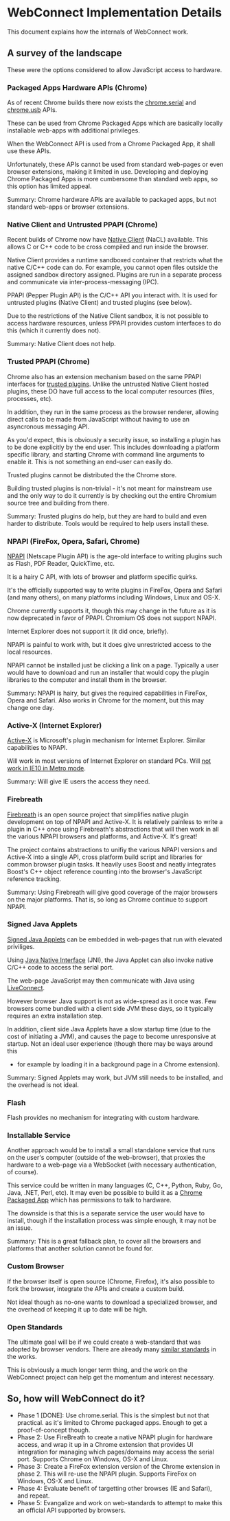 WebConnect Implementation Details
=================================

This document explains how the internals of WebConnect work.

A survey of the landscape
-------------------------

These were the options considered to allow JavaScript access to hardware.

### Packaged Apps Hardware APIs (Chrome)

As of recent Chrome builds there now exists the 
[chrome.serial](http://developer.chrome.com/trunk/apps/serial.html) and
[chrome.usb](http://developer.chrome.com/trunk/apps/usb.html) APIs.

These can be used from Chrome Packaged Apps which are basically locally
installable web-apps with additional privileges.

When the WebConnect API is used from a Chrome Packaged App, it shall use
these APIs.

Unfortunately, these APIs cannot be used from standard web-pages or even
browser extensions, making it limited in use. Developing and deploying
Chrome Packaged Apps is more cumbersome than standard web apps, so this
option has limited appeal.

Summary: Chrome hardware APIs are available to packaged apps, but not
standard web-apps or browser extensions.


### Native Client and Untrusted PPAPI (Chrome)

Recent builds of Chrome now have [Native Client](https://developers.google.com/native-client/)
(NaCL) available. This allows C
or C++ code to be cross compiled and run inside the browser.

Native Client provides a runtime sandboxed container that restricts what
the native C/C++ code can do. For example, you cannot open files outside
the assigned sandbox directory assigned. Plugins are run in a separate
process and communicate via inter-process-messaging (IPC).

PPAPI (Pepper Plugin API) is the C/C++ API you interact with. It is used
for untrusted plugins (Native Client) and trusted plugins (see below).

Due to the restrictions of the Native Client sandbox, it is not possible
to access hardware resources, unless PPAPI provides custom interfaces to
do this (which it currently does not). 

Summary: Native Client does not help.


### Trusted PPAPI (Chrome)

Chrome also has an extension mechanism based on the same PPAPI interfaces
for [trusted plugins](http://www.chromium.org/nativeclient/getting-started/getting-started-background-and-basics#TOC-Trusted-vs-Untrusted).
Unlike the untrusted Native Client hosted plugins,
these DO have full access to the local computer resources (files, processes,
etc). 

In addition, they run in the same process as the browser renderer,
allowing direct calls to be made from JavaScript without having to use an
asyncronous messaging API.

As you'd expect, this is obviously a security issue, so installing a plugin
has to be done explicitly by the end user. This includes downloading a
platform specific library, and starting Chrome with command line arguments
to enable it. This is not something an end-user can easily do.

Trusted plugins cannot be distributed the the Chrome store.

Building trusted plugins is non-trivial - it's not meant for mainstream
use and the only way to do it currently is by checking out the entire
Chromium source tree and building from there.

Summary: Trusted plugins do help, but they are hard to build and even harder
to distribute. Tools would be required to help users install these.


### NPAPI (FireFox, Opera, Safari, Chrome)

[NPAPI](http://en.wikipedia.org/wiki/NPAPI) (Netscape Plugin API) 
is the age-old interface to writing plugins
such as Flash, PDF Reader, QuickTime, etc.

It is a hairy C API, with lots of browser and platform specific quirks.

It's the officially supported way to write plugins in FireFox, Opera and
Safari (and many others), on many platforms including Windows, Linux and
OS-X.

Chrome currently supports it, though this may change in the future as it
is now deprecated in favor of PPAPI. Chromium OS does not support NPAPI.

Internet Explorer does not support it (it did once, briefly).

NPAPI is painful to work with, but it does give unrestricted access to
the local resources.

NPAPI cannot be installed just be clicking a link on a page. Typically a
user would have to download and run an installer that would copy the
plugin libraries to the computer and install them in the browser.

Summary: NPAPI is hairy, but gives the required capabilities in FireFox,
Opera and Safari. Also works in Chrome for the moment, but this may
change one day.


### Active-X (Internet Explorer)

[Active-X](http://en.wikipedia.org/wiki/ActiveX) is
Microsoft's plugin mechanism for Internet Explorer. Similar capabilities
to NPAPI.

Will work in most versions of Internet Explorer on standard PCs. Will [not
work in IE10 in Metro mode](http://msdn.microsoft.com/en-us/library/ie/hh968248(v=vs.85).aspx).

Summary: Will give IE users the access they need.


### Firebreath

[Firebreath](http://firebreath.org) is an open source project that simplifies native plugin
development on top of NPAPI and Active-X. It is relatively painless
to write a plugin in C++ once using Firebreath's abstractions that
will then work in all the various NPAPI browsers and platforms, and
Active-X. It's great!

The project contains abstractions to unifiy the various NPAPI versions
and Active-X into a single API, cross platform build script and libraries
for common browser plugin tasks. It heavily uses Boost and neatly
integrates Boost's C++ object reference counting into the browser's
JavaScript reference tracking.

Summary: Using Firebreath will give good coverage of the major browsers
on the major platforms. That is, so long as Chrome continue to support
NPAPI.


### Signed Java Applets

[Signed Java Applets](http://en.wikipedia.org/wiki/Java_applet#Signed)
can be embedded in web-pages that run with elevated priviliges.

Using [Java Native Interface](http://en.wikipedia.org/wiki/Java_Native_Interface)
(JNI), the Java Applet can also invoke native C/C++ code to access the serial port.

The web-page JavaScript may then communicate with Java using
[LiveConnect](http://en.wikipedia.org/wiki/LiveConnect).

However browser Java support is not as wide-spread as it once was. Few
browsers come bundled with a client side JVM these days, so it typically
requires an extra installation step.

In addition, client side Java Applets have a slow startup time (due to the
cost of initiating a JVM), and causes the page to become unresponsive at
startup. Not an ideal user experience (though there may be ways around this
- for example by loading it in a background page in a Chrome extension).

Summary: Signed Applets may work, but JVM still needs to be installed, and
the overhead is not ideal.


### Flash

Flash provides no mechanism for integrating with custom hardware.


### Installable Service

Another approach would be to install a small standalone service that runs 
on the user's computer (outside of the web-browser), that proxies the
hardware to a web-page via a WebSocket (with necessary authentication,
of course).

This service could be written in many languages (C, C++, Python, Ruby,
Go, Java, .NET, Perl, etc). It may even be possible to build it as a
[Chrome Packaged App](http://developer.chrome.com/apps/about_apps.html)
which has permissions to talk to hardware.

The downside is that this is a separate service the user would have to
install, though if the installation process was simple enough, it may
not be an issue.

Summary: This is a great fallback plan, to cover all the browsers and
platforms that another solution cannot be found for.


### Custom Browser

If the browser itself is open source (Chrome, Firefox), it's also possible
to fork the browser, integrate the APIs and create a custom build.

Not ideal though as no-one wants to download a specialized browser, and
the overhead of keeping it up to date will be high.


### Open Standards

The ultimate goal will be if we could create a web-standard that was adopted
by browser vendors. There are already many
[similar standards](http://www.w3.org/TR/#tr_Javascript_APIs) in the works.

This is obviously a much longer term thing, and the work on the WebConnect
project can help get the momentum and interest necessary.



So, how will WebConnect do it?
------------------------------

*   Phase 1 [DONE]: Use chrome.serial. This is the simplest but not that practical.
    as it's limited to Chrome packaged apps. Enough to get a proof-of-concept though.
*   Phase 2: Use FireBreath to create a native NPAPI plugin for hardware access, and
    wrap it up in a Chrome extension that provides UI integration for managing which
    pages/domains may access the serial port. Supports Chrome on Windows, OS-X and Linux.
*   Phase 3: Create a FireFox extension version of the Chrome extension in phase 2.
    This will re-use the NPAPI plugin. Supports FireFox on Windows, OS-X and Linux.
*   Phase 4: Evaluate benefit of targetting other browses (IE and Safari), and repeat.
*   Phase 5: Evangalize and work on web-standards to attempt to make this an official
    API supported by browsers.




    

